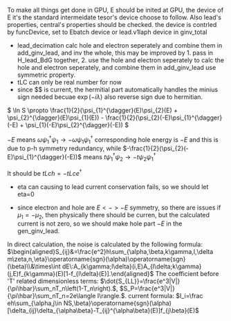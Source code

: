 To make all things get done in GPU, E should be inited at GPU, the device of E it's the standard intermeidate tesor's device choose to follow.
Also lead's properties, central's properties should be checked.
the device is contrled by funcDevice, set to Ebatch device or lead.v1laph device in ginv_total

* lead_decimation calc hole and electron seperately and combine them in add_ginv_lead, and inv the whole, this may be improved by 1. pass in H_lead_BdG together, 2. use the hole and electron seperately to calc the hole and electron seperately, and combine them in add_ginv_lead use symmetric property.
* tLC can only be real number for now
* since $$ is current, the hermitial part automatically handles the minius sign needed becuae $\exp{(-i \lambda)}$ also reverse sign due to hermitian.

$ \ln S \propto \frac{1}{2}(\psi_{1}^{\dagger}(E)\psi_{2}(E) + \psi_{2}^{\dagger}(E)\psi_{1}(E)) - \frac{1}{2}(\psi_{2}(-E)\psi_{1}^{\dagger}(-E) + \psi_{1}(-E)\psi_{2}^{\dagger}(-E)) $

$-E$ means $\omega\psi_{1}^{\dagger}\psi_{1} \rightarrow -\omega\psi_{1}\psi_{1}^{\dagger}$ corresponding hole energy is $-E$ and this is due to p-h symmetry redundancy, while $-\frac{1}{2}(\psi_{2}(-E)\psi_{1}^{\dagger}(-E))$ means $t\psi_{1}^{\dagger}\psi_{2} \rightarrow -t\psi_{2}\psi_{1}^{\dagger}$

It should be $tLch = -tLce^{\dagger}$

* eta can causing to lead current conservation fails, so we should let eta=0

* since electron and hole are $E<->-E$ symmetry, so there are issues if $\mu_1=-\mu_2$, then physically there should be curren, but the calculated current is not zero, so we should make hole part $-E$ in the gen_ginv_lead.

In direct calculation, the noise is calculated by the following formula:
$\begin{aligned}S_{ij}&=\frac{e^2}h\sum_{\alpha,\beta,k\gamma,l,\delta m\zeta,n,\eta}\operatorname{sgn}(\alpha)\operatorname{sgn}(\beta)\\&\times\int dE\:A_{k\gamma;l\delta}(i,E)A_{l\delta;k\gamma}(j,E)f_{k\gamma}(E)[1-f_{l\delta}(E)].\end{aligned}$
The coefficient before 'T' related dimensionless terms: $\dot{S_{LL}}=\frac{e^3|V|}{\pi\hbar}\sum_nT_n\left(1-T_n\right).$, $S_P=\frac{e^3|V|}{\pi\hbar}\sum_nT_n=2e\langle I\rangle.$.
current formula: $I_i=\frac eh\sum_{\alpha,j\in NS,\beta}\operatorname{sgn}(\alpha)[\delta_{ij}\delta_{\alpha\beta}-T_{ij}^{\alpha\beta}(E)]f_{j\beta}(E)$